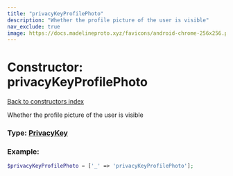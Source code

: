 ```yaml
---
title: "privacyKeyProfilePhoto"
description: "Whether the profile picture of the user is visible"
nav_exclude: true
image: https://docs.madelineproto.xyz/favicons/android-chrome-256x256.png
---
```

# Constructor: privacyKeyProfilePhoto  
[Back to constructors index](/API_docs/constructors/index.html)



Whether the profile picture of the user is visible




### Type: [PrivacyKey](/API_docs/types/PrivacyKey.html)


### Example:

```php
$privacyKeyProfilePhoto = ['_' => 'privacyKeyProfilePhoto'];
```  
